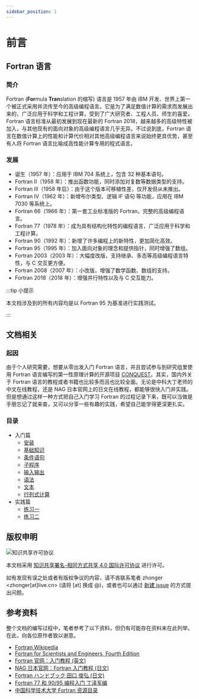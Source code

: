 ```yaml
---
sidebar_position: 1
---
```


# 前言

## Fortran 语言

### 简介

Fortran (**For**mula **Tran**slation 的缩写) 语言是 1957 年由 IBM 开发、世界上第一个被正式采用并流传至今的高级编程语言。它是为了满足数值计算的需求而发展出来的，广泛应用于科学和工程计算，受到了广大研究者、工程人员、师生的喜爱。Fortran 语言标准从最初发展到现在最新的 Fortran 2018，越来越多的高级特性被加入，与其他现有的面向对象的高级编程语言几乎无异。不过说到底，Fortran 语言在数值计算上的性能和计算代价相对其他高级编程语言来说始终更具优势，甚至有人将 Fortran 语言比喻成高性能计算专用的程式语言。

### 发展

- 诞生（1957 年）：应用于 IBM 704 系统上，包含 32 种基本语句。
- Fortran II（1958 年）：推出函数功能，同时添加对复数等数据类型的支持。
- Fortran III（1958 年后）：由于这个版本可移植性差，仅开发但从未推出。
- Fortran IV（1962 年）：新增布尔类型、逻辑 IF 语句 等功能，应用在 IBM 7030 等系统上。
- Fortran 66（1966 年）：第一套工业标准版的 Fortran，完整的高级编程语言。
- Fortran 77（1978 年）：成为具有结构化特性的编程语言，广泛应用于科学和工程计算。
- Fortran 90（1992 年）：新增了许多编程上的新特性，更加简化高效。
- Fortran 95（1995 年）：加入面向对象的理念和提供指针，同时增强了数组。
- Fortran 2003（2003 年）：大幅度改版，支持继承、多态等高级编程语言特性，与 C 交互更方便。
- Fortran 2008（2007 年）：小改版，增强了数学函数、数组的支持。
- Fortran 2018（2018 年）：增强并行特性以及与 C 交互能力。

:::tip 小提示

本文档涉及到的所有内容均是以 Fortran 95 为基准进行实践测试。

:::

## 文档相关

### 起因

由于个人研究需要，想要从零出发入门 Fortran 语言，并且尝试参与到研究组里使用 Fortran 语言编写的第一性原理计算的开源项目 [CONQUEST](http://order-n.org)。其实，国内外关于 Fortran 语言的教程或者书籍也比较多而且也比较全面。无论是中科大丁老师的中文在线教程，还是 NAG 日本官网上的日文在线教程，都能够很快入门并实践。但是想通过这样一种方式把自己入门学习 Fortran 的过程记录下来，既可以当做是手册忘记了就来查，又可以分享一些有趣的实践，希望自己能学得更深更扎实。

### 目录

- 入门篇
    - [安装](./tutorial-basics/install)
    - [基础知识](./tutorial-basics/basic)
    - [条件语句](./tutorial-basics/condition)
    - [子程序](./tutorial-basics/subroutine)
    - [输入输出](./tutorial-basics/fileio)
    - [语法](./tutorial-basics/grammar)
    - [文本](./tutorial-basics/text)
    - [行列式计算](./tutorial-basics/determinant)
- 实践篇
    - [练习一](./tutorial-extras/practice01)
    - [练习二](./tutorial-extras/practice02)

## 版权申明

![知识共享许可协议](https://i.creativecommons.org/l/by-sa/4.0/88x31.png) 

本文档采用 [知识共享署名-相同方式共享 4.0 国际许可协议](http://creativecommons.org/licenses/by-sa/4.0/) 进行许可。

如有发现有误之处或者有版权争议的内容，请不吝联系笔者 zhonger <zhonger[at]live.cn> (请将 [at] 换成 @)，或者也可以通过 [新建 issue](https://github.com/zhonger/fortran-tutorial/issues/new) 的方式提出问题。

## 参考资料

整个文档的编写过程中，笔者参考了以下资料，但仍有可能存在资料未在此列举。在此，向各位原作者致以谢意。

- [Fortran Wikipedia](https://zh.wikipedia.org/wiki/Fortran)
- [Fortran for Scientists and Engineers, Fourth Edition](http://www.academicos.ccadet.unam.mx/mario.gonzalez/cursos_archivos/mn/Chapman.pdf)
- [Fortran 官网：入门教程 (英文)](https://fortran-lang.org/learn/quickstart)
- [NAG 日本官网：Fortran 入门教程 (日文)](https://www.nag-j.co.jp/fortran/FI_1.html#AboutFortranLanguage)
- [Fortran ハンドブック 田口 俊弘 (日文)](https://www.amazon.co.jp/Fortran-%E3%83%8F%E3%83%B3%E3%83%89%E3%83%96%E3%83%83%E3%82%AF-%E7%94%B0%E5%8F%A3-%E4%BF%8A%E5%BC%98/dp/4774175064)
- [Fortran 77 和 90/95 编程入门 丁泽军编](https://micro.ustc.edu.cn/Fortran/ZJDing/)
- [中国科学技术大学 Fortran 资源目录](http://micro.ustc.edu.cn/Fortran/)